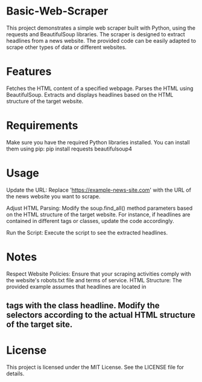 # Basic-Web-Scraper

This project demonstrates a simple web scraper built with Python, using the requests and BeautifulSoup libraries. The scraper is designed to extract headlines from a news website. The provided code can be easily adapted to scrape other types of data or different websites.

# Features

Fetches the HTML content of a specified webpage.
Parses the HTML using BeautifulSoup.
Extracts and displays headlines based on the HTML structure of the target website.

# Requirements
Make sure you have the required Python libraries installed. You can install them using pip:
pip install requests beautifulsoup4

# Usage

Update the URL: Replace 'https://example-news-site.com' with the URL of the news website you want to scrape.

Adjust HTML Parsing: Modify the soup.find_all() method parameters based on the HTML structure of the target website. For instance, if headlines are contained in different tags or classes, update the code accordingly.

Run the Script: Execute the script to see the extracted headlines.

# Notes

Respect Website Policies: Ensure that your scraping activities comply with the website's robots.txt file and terms of service.
HTML Structure: The provided example assumes that headlines are located in <h2> tags with the class headline. Modify the selectors according to the actual HTML structure of the target site.

# License

This project is licensed under the MIT License. See the LICENSE file for details.
